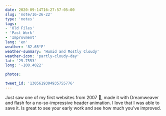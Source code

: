 ```yaml
---
date: 2020-09-14T16:27:57-05:00
slug: 'note/16-26-22'
type: 'notes'
tags:
- 'Old Files'
- 'Past Work'
- 'Improvment'
lang: 'en'
weather: '82.65°F'
weather-summary: 'Humid and Mostly Cloudy'
weather-icon: 'partly-cloudy-day'
lat: '25.7553'
long: '-100.4022'

photos:

tweet_id: '1305619304935755776'
---
```

Just saw one of my first websites from 2007 🤯, made it with Dreamweaver and flash for a no-so-impressive header animation. I love that I was able to save it. Is great to see your early work and see how much you've improved.     